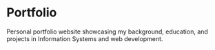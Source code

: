 # Portfolio
Personal portfolio website showcasing my background, education, and projects in Information Systems and web development.
